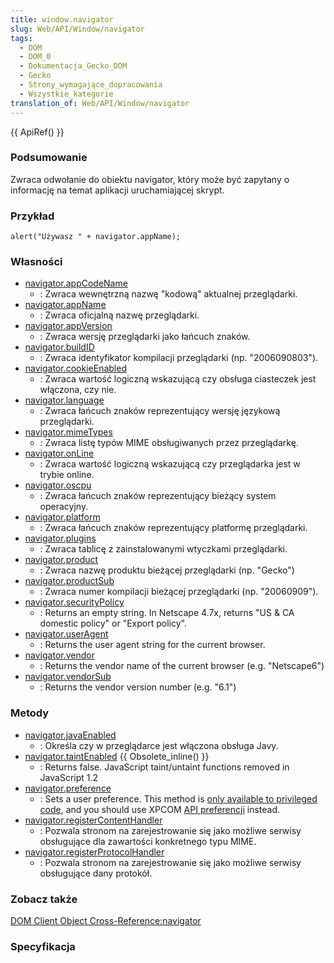 ```yaml
---
title: window.navigator
slug: Web/API/Window/navigator
tags:
  - DOM
  - DOM_0
  - Dokumentacja_Gecko_DOM
  - Gecko
  - Strony_wymagające_dopracowania
  - Wszystkie_kategorie
translation_of: Web/API/Window/navigator
---
```

{{ ApiRef() }}

### Podsumowanie

Zwraca odwołanie do obiektu navigator, który może być zapytany o informację na temat aplikacji uruchamiającej skrypt.

### Przykład

    alert("Używasz " + navigator.appName);

### Własności

- [navigator.appCodeName](pl/DOM/window.navigator.appCodeName)
  - : Zwraca wewnętrzną nazwę "kodową" aktualnej przeglądarki.
- [navigator.appName](pl/DOM/window.navigator.appName)
  - : Zwraca oficjalną nazwę przeglądarki.
- [navigator.appVersion](pl/DOM/window.navigator.appVersion)
  - : Zwraca wersję przeglądarki jako łańcuch znaków.
- [navigator.buildID](pl/DOM/window.navigator.buildID)
  - : Zwraca identyfikator kompilacji przeglądarki (np. "2006090803").
- [navigator.cookieEnabled](pl/DOM/window.navigator.cookieEnabled)
  - : Zwraca wartość logiczną wskazującą czy obsługa ciasteczek jest włączona, czy nie.
- [navigator.language](pl/DOM/window.navigator.language)
  - : Zwraca łańcuch znaków reprezentujący wersję językową przeglądarki.
- [navigator.mimeTypes](pl/DOM/window.navigator.mimeTypes)
  - : Zwraca listę typów MIME obsługiwanych przez przeglądarkę.
- [navigator.onLine](pl/DOM/window.navigator.onLine)
  - : Zwraca wartość logiczną wskazującą czy przeglądarka jest w trybie online.
- [navigator.oscpu](pl/DOM/window.navigator.oscpu)
  - : Zwraca łańcuch znaków reprezentujący bieżący system operacyjny.
- [navigator.platform](pl/DOM/window.navigator.platform)
  - : Zwraca łańcuch znaków reprezentujący platformę przeglądarki.
- [navigator.plugins](pl/DOM/window.navigator.plugins)
  - : Zwraca tablicę z zainstalowanymi wtyczkami przeglądarki.
- [navigator.product](pl/DOM/window.navigator.product)
  - : Zwraca nazwę produktu bieżącej przeglądarki (np. "Gecko")
- [navigator.productSub](pl/DOM/window.navigator.productSub)
  - : Zwraca numer kompilacji bieżącej przeglądarki (np. "20060909").
- [navigator.securityPolicy](pl/DOM/window.navigator.securityPolicy)
  - : Returns an empty string. In Netscape 4.7x, returns "US & CA domestic policy" or "Export policy".
- [navigator.userAgent](pl/DOM/window.navigator.userAgent)
  - : Returns the user agent string for the current browser.
- [navigator.vendor](pl/DOM/window.navigator.vendor)
  - : Returns the vendor name of the current browser (e.g. "Netscape6")
- [navigator.vendorSub](pl/DOM/window.navigator.vendorSub)
  - : Returns the vendor version number (e.g. "6.1")

### Metody

- [navigator.javaEnabled](pl/DOM/window.navigator.javaEnabled)
  - : Określa czy w przeglądarce jest włączona obsługa Javy.
- [navigator.taintEnabled](pl/DOM/window.navigator.taintEnabled) {{ Obsolete_inline() }}
  - : Returns false. JavaScript taint/untaint functions removed in JavaScript 1.2[](http://devedge-temp.mozilla.org/library/manuals/2000/javascript/1.3/reference/nav.html#1194117)
- [navigator.preference](pl/DOM/window.navigator.preference)
  - : Sets a user preference. This method is [only available to privileged code](http://www.faqts.com/knowledge_base/view.phtml/aid/1608/fid/125/lang/en), and you should use XPCOM [API preferencji](pl/API_preferencji) instead.
- [navigator.registerContentHandler](pl/DOM/window.navigator.registerContentHandler)
  - : Pozwala stronom na zarejestrowanie się jako możliwe serwisy obsługujące dla zawartości konkretnego typu MIME.
- [navigator.registerProtocolHandler](pl/DOM/window.navigator.registerProtocolHandler)
  - : Pozwala stronom na zarejestrowanie się jako możliwe serwisy obsługujące dany protokół.

### Zobacz także

[DOM Client Object Cross-Reference:navigator](pl/DOM_Client_Object_Cross-Reference/navigator)

### Specyfikacja
